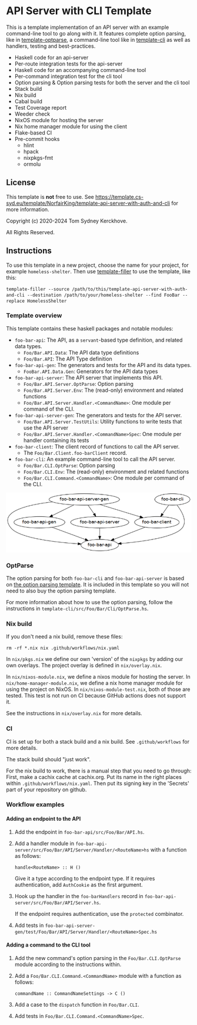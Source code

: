 # API Server with CLI Template

This is a template implementation of an API server with an example command-line tool to go along with it.
It features complete option parsing, like in [template-optparse](https://github.com/NorfairKing/template-optparse), a command-line tool like in [template-cli](https://github.com/NorfairKing/template-cli) as well as  handlers, testing and best-practices.

* Haskell code for an api-server
* Per-route integration tests for the api-server
* Haskell code for an accompanying command-line tool
* Per-command integration test for the cli tool
* Option parsing & Option parsing tests for both the server and the cli tool
* Stack build
* Nix build
* Cabal build
* Test Coverage report
* Weeder check
* NixOS module for hosting the server
* Nix home manager module for using the client
* Flake-based CI
* Pre-commit hooks
  * hlint
  * hpack
  * nixpkgs-fmt
  * ormolu

## License

This template is **not** free to use.
See https://template.cs-syd.eu/template/NorfairKing/template-api-server-with-auth-and-cli for more information.

Copyright (c) 2020-2024 Tom Sydney Kerckhove.

All Rights Reserved.

## Instructions

To use this template in a new project, choose the name for your project, for example `homeless-shelter`.
Then use [template-filler](https://github.com/NorfairKing/template-filler) to use the template, like this:

```
template-filler --source /path/to/this/template-api-server-with-auth-and-cli --destination /path/to/your/homeless-shelter --find FooBar --replace HomelessShelter
```

### Template overview

This template contains these haskell packages and notable modules:

- `foo-bar-api`: The API, as a `servant`-based type definition, and related data types.
  - `Foo/Bar.API.Data`: The API data type definitions
  - `Foo/Bar.API`: The API Type definition
- `foo-bar-api-gen`: The generators and tests for the API and its data types.
  - `FooBar.API.Data.Gen`: Generators for the API data types
- `foo-bar-api-server`: The API server that implements this API.
  - `Foo/Bar.API.Server.OptParse`: Option parsing
  - `Foo/Bar.API.Server.Env`: The (read-only) environment and related functions
  - `Foo/Bar.API.Server.Handler.<CommandName>`: One module per command of the CLI.
- `foo-bar-api-server-gen`: The generators and tests for the API server.
  - `Foo/Bar.API.Server.TestUtils`: Utility functions to write tests that use the API server
  - `Foo/Bar.API.Server.Handler.<CommandName>Spec`: One module per handler containing its tests
- `foo-bar-client`: The client record of functions to call the API server.
  - The `Foo/Bar.Client.foo-barClient` record.
- `foo-bar-cli`: An example command-line tool to call the API server.
  - `Foo/Bar.CLI.OptParse`: Option parsing
  - `Foo/Bar.CLI.Env`: The (read-only) environment and related functions
  - `Foo/Bar.CLI.Command.<CommandName>`: One module per command of the CLI.


![Dependency graph](dependencies.png)

### OptParse

The option parsing for both `foo-bar-cli` and `foo-bar-api-server` is based on [the option parsing template](https://github.com/NorfairKing/template-optparse).
It is included in this template so you will not need to also buy the option parsing template.

For more information about how to use the option parsing, follow the instructions in `template-cli/src/Foo/Bar/Cli/OptParse.hs`.

### Nix build

If you don't need a nix build, remove these files:

```
rm -rf *.nix nix .github/workflows/nix.yaml
```

In `nix/pkgs.nix` we define our own 'version' of the `nixpkgs` by adding our own overlays.
The project overlay is defined in `nix/overlay.nix`.

In `nix/nixos-module.nix`, we define a nixos module for hosting the server.
In `nix/home-manager-module.nix`, we define a nix home manager module for using the project on NixOS.
In `nix/nixos-module-test.nix`, both of those are tested. This test is not run on CI because GitHub actions does not support it.

See the instructions in `nix/overlay.nix` for more details.

### CI

CI is set up for both a stack build and a nix build.
See `.github/workflows` for more details.

The stack build should "just work".

For the nix build to work, there is a manual step that you need to go through:
First, make a cachix cache at cachix.org.
Put its name in the right places within `.github/workflows/nix.yaml`.
Then put its signing key in the 'Secrets' part of your repository on github.

### Workflow examples

#### Adding an endpoint to the API

1. Add the endpoint in `foo-bar-api/src/Foo/Bar/API.hs`.
2. Add a handler module in `foo-bar-api-server/src/Foo/Bar/API/Server/Handler/<RouteName>hs` with a function as follows:

   ```
   handle<RouteName> :: H ()
   ```

   Give it a type according to the endpoint type.
   If it requires authentication, add `AuthCookie` as the first argument.

3. Hook up the handler in the `foo-barHandlers` record in `foo-bar-api-server/src/Foo/Bar/API/Server.hs`.

   If the endpoint requires authentication, use the `protected` combinator.

4. Add tests in `foo-bar-api-server-gen/test/Foo/Bar/API/Server/Handler/<RouteName>Spec.hs`

#### Adding a command to the CLI tool

1. Add the new command's option parsing in the `Foo/Bar.CLI.OptParse` module according to the instructions within.

2. Add a `Foo/Bar.CLI.Command.<CommandName>` module with a function as follows:

   ```
   commandName :: CommandNameSettings -> C ()
   ```

3. Add a case to the `dispatch` function in `Foo/Bar.CLI`.
4. Add tests in `Foo/Bar.CLI.Command.<CommandName>Spec`.

